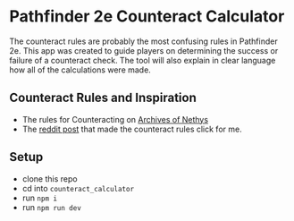 # Pathfinder 2e Counteract Calculator

The counteract rules are probably the most confusing rules in Pathfinder 2e. This app was created to guide players on determining the success or failure of a counteract check. The tool will also explain in clear language how all of the calculations were made.  

## Counteract Rules and Inspiration

- The rules for Counteracting on [Archives of Nethys](https://2e.aonprd.com/Rules.aspx?ID=3280&Redirected=1)
- The [reddit post](https://www.reddit.com/r/Pathfinder2e/comments/13pyaky/a_visual_guide_to_counteract_checks/) that made the counteract rules click for me.

## Setup

- clone this repo
- cd into `counteract_calculator`
- run `npm i`
- run `npm run dev`
